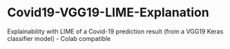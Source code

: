 # Covid19-VGG19-LIME-Explanation
Explainability with LIME of a Covid-19 prediction result (from a VGG19 Keras classifier model) - Colab compatible
